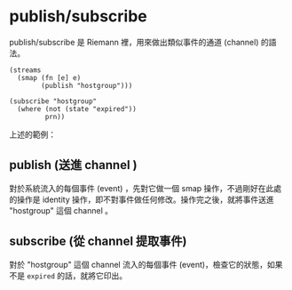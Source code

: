 # publish/subscribe

publish/subscribe 是 Riemann 裡，用來做出類似事件的通道 (channel) 的語法。

```
(streams
  (smap (fn [e] e)
        (publish "hostgroup")))
        
(subscribe "hostgroup"
  (where (not (state "expired"))
         prn))
```

上述的範例：

## publish (送進 channel )
對於系統流入的每個事件 (event) ，先對它做一個 smap 操作，不過剛好在此處的操作是 identity 操作，即不對事件做任何修改。操作完之後，就將事件送進 "hostgroup" 這個 channel 。

## subscribe (從 channel 提取事件)
對於 "hostgroup" 這個 channel 流入的每個事件 (event)，檢查它的狀態，如果不是 `expired` 的話，就將它印出。